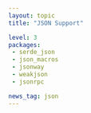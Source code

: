 ```yaml
---
layout: topic
title: "JSON Support"

level: 3
packages:
 - serde_json
 - json_macros
 - jsonway
 - weakjson
 - jsonrpc

news_tag: json
---
```

